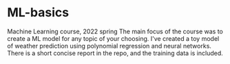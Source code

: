 # ML-basics
Machine Learning course, 2022 spring
The main focus of the course was to create a ML model for any topic of your choosing. I've created a toy model of weather prediction using polynomial regression and neural networks. There is a short concise report in the repo, and the training data is included.
